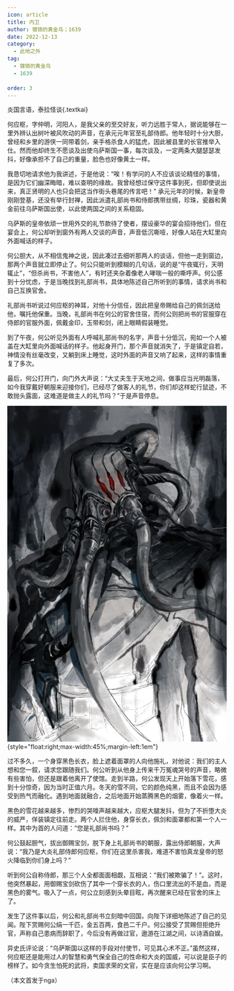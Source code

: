 ```yaml
---
icon: article
title: 内卫
author: 镀铬的黄金鸟；1639
date: 2022-12-13
category:
  - 此地之外
tag:
  - 镀铬的黄金鸟
  - 1639

order: 3
---
```


炎国言语，泰拉怪谈{.textkai}

<!-- more -->

何应枢，字仲明，河阳人，是我父亲的至交好友，听力远胜于常人，据说能够在一里外辨认出树叶被风吹动的声音，在承元元年官至礼部侍郎。他年轻时十分大胆，曾经和乡里的游侠一同带着剑，亲手格杀食人的猛虎，因此被县里的长官推举入仕。然而他却终生不愿谈及出使乌萨斯国一事，每次谈及，一定两条大腿瑟瑟发抖，好像承担不了自己的重量，脸色也好像黄土一样。

我恳切地请求他为我讲述，于是他说：“唉！有学问的人不应该谈论精怪的事情，是因为它们幽深晦暗，难以查明的缘故。我曾经想过保守这件事到死，但即使说出来，真正贤明的人也只会把这当作街头巷尾的传言吧！”
承元元年的时候，新皇帝刚刚登基，还没有举行封禅，因此派遣礼部尚书和侍郎携带丝绸，珍珠，瓷器和黄金前往乌萨斯国出使，以此使两国之间的关系稳固。

乌萨斯的皇帝依顽一世用外交的礼节款待了使者，摆设豪华的宴会招待他们，但在宴会上，何公却听到窗外有两人交谈的声音，声音低沉嘶哑，好像人站在大缸里向外面喊话的样子。

何公胆大，从不相信鬼神之说，因此凑过去细听那两人的谈话，但他一走到窗边，那两个声音就立即停止了。何公只能听到模糊的几句话，说的是“午夜辄行，天明辄止”，“但杀尚书，不害他人”，有时还夹杂着像老人哮喘一般的嘶呼声。何公感到十分忧虑，于是当晚找到礼部尚书，具体地陈述自己所听到的事情，请求尚书和自己互换官舍。

礼部尚书听说过何应枢的神耳，对他十分信任，因此把皇帝赐给自己的佩剑送给他，嘱托他保重。当晚，礼部尚书在何公的官舍住宿，而何公则把尚书的官服穿在侍郎的官服外面，佩戴金印，玉带和剑，闭上眼睛假装睡觉。

到了午夜，何公听见外面有人呼喊礼部尚书的名字，声音十分低沉，宛如一个人被盖在大缸里向外面喊话的样子。他起身开门，那个声音就消失了，于是镇定自若，神情没有丝毫改变，又躺到床上睡觉，这时外面的声音又响了起来，这样的事情重复了多次。

最后，何公打开门，向门外大声说：“大丈夫生于天地之间，做事应当光明磊落，如今我穿戴好朝服来迎接你们，已经尽了做客人的礼节，你们却这样蛇行鼠迹，不敢抛头露面，这难道是做主人的礼节吗？”于是声音停息。

![](./res/illustration/内卫（s十o）.webp){style="float:right;max-width:45%;margin-left:1em"}

过不多久，一个身穿黑色长衣，脸上遮着面罩的人向他施礼，对他说：我们的主人想和您一叙，请求您跟随我们。何公听到从他身上传来千万冤魂哭号的声音，略微有些害怕，但还是跟着他离开了使馆。走到半路，何公发现天上开始落下雪花，感到十分惊奇，因为当时正值六月。冬天的雪不同，它的颜色纯黑，而且不会因为感受到热气而融化。遇到地面就融合，之后地面开始蒸腾黑色的烟雾，像着火一样。

黑色的雪花越来越多，惨烈的哭嚎声越来越大，应枢大腿发抖，但为了不折堕大炎的威严，佯装镇定往前走。两个人拦住他，身穿长衣，佩剑和面罩都和第一个人一样。其中为首的人问道：“您是礼部尚书吗？”

何公鼓起胆气，拔出御赐宝剑，脱下身上礼部尚书的朝服，露出侍郎朝服，大声说：“我乃是大炎礼部侍郎何应枢，你们在这里杀害我，难道不害怕真龙皇帝的怒火降临到你们身上吗？”

听到何公自称侍郎，那三个人全都面面相觑，互相说：“我们被欺骗了！”。这时，他突然暴起，用御赐宝剑砍伤了其中一个穿长衣的人，伤口里流出的不是血，而是黑色的雾气。吸入了一点，何公立刻感到头晕目眩，再次醒来已经在官舍的床上了。

发生了这件事以后，何公和礼部尚书立刻暗中回国，向陛下详细地陈述了自己的见闻。陛下赏赐何公绢一千匹，金五百两，食邑二千户。何公接受了赏赐但拒绝升官，声称自己患病而辞职了，今后没有再做过官，遨游在江湖之间，以诗酒自娱。

异史氏评论说：“乌萨斯国以这样的手段对付使节，可见其心术不正。”虽然这样，何应枢还是能用过人的智慧和勇气保全自己的性命和大炎的国威，可以说是臣子的榜样了。如今贪生怕死的武将，卖国求荣的文官，实在是应该向何公学习啊。<eod />

（本文首发于nga）

<Ads />